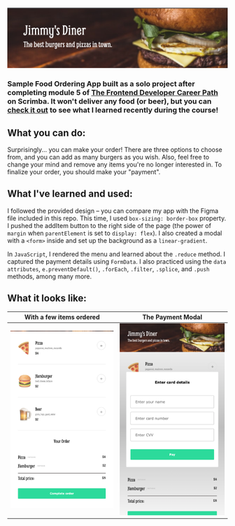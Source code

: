 [<img src="images/restaurant-header.png" alt="restaurant app header">]()

### Sample Food Ordering App built as a solo project after completing module 5 of [The Frontend Developer Career Path](https://scrimba.com/learn/frontend) on Scrimba. It won't deliver any food (or beer), but you can [check it out](https://annziel.github.io/food-ordering-app/) to see what I learned recently during the course!

## What you can do:
Surprisingly... you can make your order! There are three options to choose from, and you can add as many burgers as you wish. Also, feel free to change your mind and remove any items you're no longer interested in. To finalize your order, you should make your "payment".

## What I've learned and used:
I followed the provided design – you can compare my app with the Figma file included in this repo. This time, I used `box-sizing: border-box` property. I pushed the addItem button to the right side of the page (the power of `margin` when `parentElement` is set to `display: flex`). I also created a modal with a `<form>` inside and set up the background as a `linear-gradient`.

In `JavaScript`, I rendered the menu and learned about the `.reduce` method. I captured the payment details using `FormData`. I also practiced using the `data attributes`, `e.preventDefault()`, `.forEach`, `.filter`, `.splice`, and `.push` methods, among many more.

## What it looks like:
| With a few items ordered | The Payment Modal |
| --- | ---|
| <img width="400px" alt="The view with a few item ordered" src="images/restaurant-order.png">| <img width="400px" alt="The view of the payment modal" src="images/restaurant-payment.png"> |
